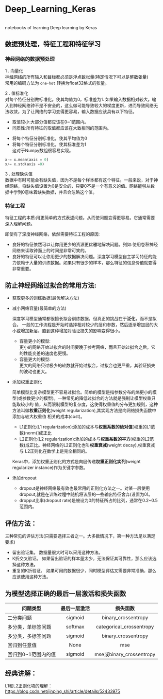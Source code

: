 # Deep_Learning_Keras
<br>notebooks of learning Deep learning by Keras


## 数据预处理，特征工程和特征学习
### 神经网络的数据预处理

1 . 向量化  
神经网络的所有输入和目标都必须是浮点数张量(特定情况下可以是整数张量)  
常用的编码方法为 `one-hot` 转换为float32格式的张量。  

2 . 值标准化  
对每个特征分别做标准化，使其均值为0，标准差为1.
如果输入数据相对较大，输入到神经网络钟不是不安全的，这么做可能导致较大的梯度更新，进而导致网络无法收敛，为了让网络的学习变得更容易，输入数据应该具有以下特征。
 * 取值较小:大部分值都应该在0~1范围内。  
 * 同质性:所有特征的取值都应该在大致相同的范围内。  
  - 将每个特征分别标准化，使其平均值为0
  - 将每个特征分别标准化，使其标准差为1  
  这对于Numpy数组很容易实现。
  ```Python
  x-= x.mean(axis = 0)  
  x/= x.std(axis =0) 
  ```
3 . 处理缺失值  
数据中有时可能会有缺失值，因为不是每个样本都有这个特征。一般来说，对于神经网络，将缺失值设置为0是安全的，只要0不是一个有意义的值。网络能够从数据中学到0意味着缺失数据，并且会忽略这个值。  

### 特征工程

特征工程的本质:用更简单的方式表述问题，从而使问题变得更容易。它通常需要深入理解问题。

即使有了深度神经网络，依然需要特征工程的原因:
* 良好的特征依然可以让你用更少的资源更优雅地解决问题。列如:使用卷积神经网络来读取钟面上的时间是非常可笑的。
* 良好的特征可以让你用更少的数据解决问题。深度学习模型自主学习特征的能力依赖于大量的训练数据。如果只有很少的样本，那么特征的信息价值就变得非常重要。

## 防止神经网络过拟合的常用方法:
* 获取更多的训练数据(最优解决方法)

* 减小网络容量(最简单的方法)  

  深度学习模型通常都很擅长拟合训练数据，但真正的挑战在于**泛化**，而不是拟合。 
  一般的工作流程是开始时选择相对较少的层和参数，然后逐渐增加层的大小或增加新层，直到这种增加对验证损失的影响变得很小。  
  - 容量更小的模型:  
    更小的网络开始过拟合的时间要晚于参考网络，而且开始过拟合之后，它的性能变差的速度也更慢。
  - 容量更大的模型:   
    更大的网络只过极少的轮数就开始过拟合，过拟合也更严重，其验证损失的波动也更大。  
    
* 添加权重正则化  

  简单模型比复杂模型更不容易过拟合。简单的模型是指参数分布的熵更小的模型(或参数更少的模型)。一种常见的降低过拟合的方法就是强制让模型权重只能取较小的     值，从而限制模型的复杂度，这使得权重值的分布更加规则，这种方法叫做**权重正则化**(weight regularization),其实现方法是向网络损失函数中添加与较大权重值   相关的成本(cost)。  
  
  - L1正则化(L1 regularization):添加的成本与**权重系数的绝对值**[权重的L1范数(norm)]成正比
  - L2正则化(L2 regularization):添加的成本与**权重系数的平方**(权重的L2范数)成正比。神经网络的L2正则化也叫**权重衰减**(weight decay),权重衰减与     L2正则化在数学上是完全相同的。  
  
  Keras中，添加权重正则化的方式是向层传递**权重正则化实列**(weight regularizer instance)作为关键字参数。  
  
* 添加dropout

  - dropout是神经网络最有效也最常用的正则化方法之一。对某一层使用dropout,就是在训练过程中随机将该层的一些输出特征舍弃(设置为0)。  
  - dropput比率(dropout rate)是被设为0的特征所占的比列，通常在0.2~0.5范围内。
  
## 评估方法：  
三种常见的评估方法(只需要选择三者之一。大多数情况下，第一种方法足以满足要求)

* 留出验证集。 数据量很大时可以采用这种方法。  
* K折交叉验证。 如果留出验证的样本量太少，无法保证其可靠性，那么应该选择这种方法。  
* 重复的K折验证。 如果可用的数据很少，同时模型评估又需要非常准确，那么应该使用这种方法。  

## 为模型选择正确的最后一层激活和损失函数

  **问题类型**             | **最后一层激活**            |  **损失函数**  
 --------               | :-----------:           | :-----------: 
 二分类问题              |sigmoid                  | binary_crossentropy  
 多分类，单标签问题       |softmax                  | categorical_crossentropy  
 多分类，多标签问题       |sigmoid                  | binary_crossentropy  
 回归到任意值             |None                     | mse  
 回归到0~1范围内的值      |sigmoid                  | mse或binary_crossentropy

## 经典讲解：
L1和L2正则化项的理解：https://blog.csdn.net/jinping_shi/article/details/52433975  



 
 


